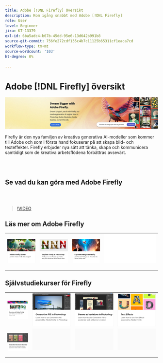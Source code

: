 ```yaml
---
title: Adobe [!DNL Firefly] Översikt
description: Kom igång snabbt med Adobe [!DNL Firefly]
role: User
level: Beginner
jira: KT-13379
exl-id: 6ba5adc4-b67b-45dd-95e6-13d642b991b8
source-git-commit: 756fe272cdf135c4b7c11125b65311cf1eaca7cd
workflow-type: tm+mt
source-wordcount: '103'
ht-degree: 0%

---
```


# Adobe [!DNL Firefly] översikt

![Firefly Hero Image](../assets/firefly.png)

Firefly är den nya familjen av kreativa generativa AI-modeller som kommer till Adobe och som i första hand fokuserar på att skapa bild- och texteffekter. Firefly erbjuder nya sätt att tänka, skapa och kommunicera samtidigt som de kreativa arbetsflödena förbättras avsevärt.

<br> 

## Se vad du kan göra med Adobe Firefly

<br> 

>[!VIDEO](https://video.tv.adobe.com/v/3416970t1?quality=12&learn=on&hidetitle=true)

## Läs mer om Adobe Firefly

<table style="table-layout:fixed">
<tr>
   <td>
      <a href="https://firefly.adobe.com/" target="_blank">
         <img alt="Adobe Firefly (beta)" src="assets/firefly-beta.png" />
      </a>
  </td>
  <td>
      <a href="https://www.adobe.com/sensei/generative-ai/firefly.html" target="_blank">
         <img alt="Utforska Firefly i Photoshop" src="assets/firefly-photoshop.png" />
      </a>
  </td>
  <td>
      <a href="webinar-experimenting.md">
         <img alt="Experimentera med Adobe Firefly" src="assets/webinar-experimenting.png" />
      </a>
  </td>
  <td>
    <img alt="Mellanrum" src="../assets/Whitespacer.png" />
    <div>
    <br>
  </td>
</tr>
</table>

## Självstudiekurser för Firefly

<table style="table-layout:fixed">
<tr>
   <td>
      <a href="overview-of-firefly.md">
         <img alt="Översikt över Adobe Firefly" src="assets/firefly-overview.png" />
      </a>
   </td>
   <td>
      <a href="generative-fill.md">
         <img alt="Generativ fyllning i Photoshop" src="assets/generative-fill.png" />
      </a>
   </td>
   <td>
      <a href="web-banner-ad.md">
         <img alt="Banderollannonser i Photoshop" src="assets/banner-ad-variations.png" />
      </a>
  </td>
  <td>
      <a href="text-effects.md">
         <img alt="Texteffekter" src="assets/text-effects.png" />
      </a>
  </td>
</tr>
<tr>
<td>
      <a href="generative-recolor.md">
         <img alt="Generativ omfärgning i Illustrator" src="assets/firefly-recolor.png" />
      </a>
  </td>
<td>
    <img alt="Mellanrum" src="../assets/Gray_thumbnail.png" />
    <div>
    <br>
  </td>
  <td>
    <img alt="Mellanrum" src="../assets/Gray_thumbnail.png" />
    <div>
    <br>
  </td>
  <td>
    <img alt="Mellanrum" src="../assets/Gray_thumbnail.png" />
    <div>
    <br>
  </td>
</tr>
</table>
